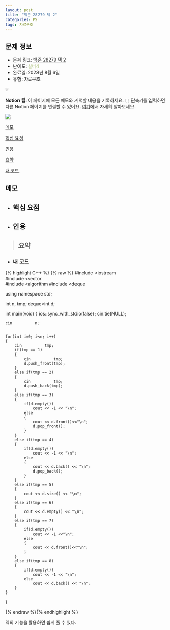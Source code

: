 ```yaml
---
layout: post
title: "백준 28279 덱 2"
categories: PS
tags: 자료구조
---
```


## 문제 정보
- 문제 링크: [백준 28279 덱 2](https://www.acmicpc.net/problem/28279)
- 난이도: <span style="color:#B5C78A">실버4</span>
- 완료일: 2023년 8월 6일
- 유형: 자료구조

💡

**Notion 팁:** 이 페이지에 모든 메모와 기억할 내용을 기록하세요. `[[` 단축키를 입력하면 다른 Notion 페이지를 연결할 수 있어요. [여기](<https://www.notion.so/ko-kr/help/create-links-and-backlinks>)에서 자세히 알아보세요. 

[![](https://www.notion.so)](<https://www.notion.so>)

[메모](<#bbd2b6c2-dfcd-4f6a-834f-7fe4f3ebd0f3>)

[핵심 요점](<#4863347e-482c-40ab-b7bb-f26d66176232>)

[인용](<#82867e06-612d-4646-b89b-1d66b789c329>)

[요약](<#6072897c-3e8f-4d27-9649-3dacdb201e38>)

[내 코드](<#39c90f52-58db-4cb7-9e14-4841e02d3585>)

## 메모

  * ## 핵심 요점

  * ## 인용

> ## 요약

  * ### 내 코드

{% highlight C++ %} {% raw %}
#include <iostream	
#include <vector	
#include <algorithm	
#include <deque	

using namespace std;

int n, tmp;
deque<int	 d;

int main(void)
{
	ios::sync_with_stdio(false); cin.tie(NULL);
	
	cin 		 n;
	
	
	for(int i=0; i<n; i++)
	{
		cin 		 tmp;
		if(tmp == 1)
		{
			cin 		 tmp;
			d.push_front(tmp);
		}
		else if(tmp == 2)
		{
			cin 		 tmp;
			d.push_back(tmp);
		}
		else if(tmp == 3)
		{
			if(d.empty())
				cout << -1 << "\n";
			else
			{
				cout << d.front()<<"\n";
				d.pop_front();
			}
		}
		else if(tmp == 4)
		{
			if(d.empty())
				cout << -1 << "\n";
			else
			{
				cout << d.back() << "\n";
				d.pop_back();
			}			
		}
		else if(tmp == 5)
		{
			cout << d.size() << "\n";
		}
		else if(tmp == 6)
		{
			cout << d.empty() << "\n";
		}
		else if(tmp == 7)
		{
			if(d.empty())
				cout << -1 <<"\n";
			else
			{
				cout << d.front()<<"\n";
			}
		}
		else if(tmp == 8)
		{
			if(d.empty())
				cout << -1 << "\n";
			else
				cout << d.back() << "\n";
		}
	}
}

{% endraw %}{% endhighlight %}

덱의 기능을 활용하면 쉽게 풀 수 있다.
